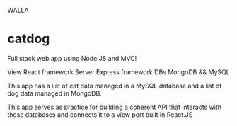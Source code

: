 WALLA
# catdog


Full stack web app using Node.JS and MVC!

View    React framework
Server  Express framework
DBs     MongoDB && MySQL

This app has a list of cat data managed in a MySQL database and a list of dog data managed in MongoDB.

This app serves as practice for building a coherent API that interacts with these databases and connects it to a view port built in React.JS







